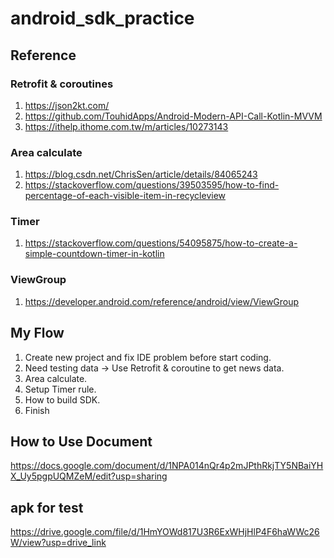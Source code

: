 # android_sdk_practice

## Reference

### Retrofit & coroutines

1. https://json2kt.com/
2. https://github.com/TouhidApps/Android-Modern-API-Call-Kotlin-MVVM
3. https://ithelp.ithome.com.tw/m/articles/10273143

### Area calculate

1. https://blog.csdn.net/ChrisSen/article/details/84065243
2. https://stackoverflow.com/questions/39503595/how-to-find-percentage-of-each-visible-item-in-recycleview

### Timer

1. https://stackoverflow.com/questions/54095875/how-to-create-a-simple-countdown-timer-in-kotlin

### ViewGroup

1. https://developer.android.com/reference/android/view/ViewGroup

## My Flow

1. Create new project and fix IDE problem before start coding.
2. Need testing data -> Use Retrofit & coroutine to get news data.
3. Area calculate.
4. Setup Timer rule.
5. How to build SDK.
6. Finish

## How to Use Document

https://docs.google.com/document/d/1NPA014nQr4p2mJPthRkjTY5NBaiYHX_Uy5pgpUQMZeM/edit?usp=sharing


## apk for test

https://drive.google.com/file/d/1HmYOWd817U3R6ExWHjHlP4F6haWWc26W/view?usp=drive_link
